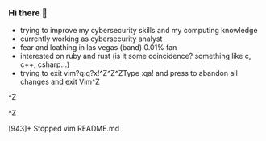 ### Hi there 👋
- trying to improve my cybersecurity skills and my computing knowledge 
- currently working as cybersecurity analyst
- fear and loathing in las vegas (band) 0.01% fan
- interested on ruby and rust (is it some coincidence? something like c, c++, csharp...)
- trying to exit vim?q:q?x!^Z^Z^ZType :qa! and press <Enter> to abandon all changes and exit Vim^Z


 ^Z



^Z




[943]+ Stopped vim README.md
